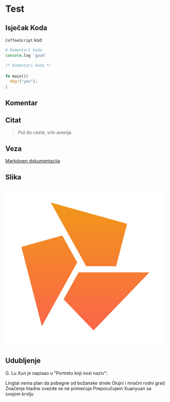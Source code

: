 [Markdown globalni komentari]:#

# Test

## Isječak Koda

`CoffeeScript` kod

```coffee
# Komentari koda
console.log 'good'


```

```rust
/* Komentari koda */

fn main(){
  dbg!("yes");
}
```

## Komentar

<!-- HTML 注释 --> 

<!-- 多行注释 --> 

## Citat

> Put do ceste, vrlo avenija

## Veza

[Markdown dokumentacija](https://github.com/xxai-art/xxai-art-md)

## Slika

![xxAI.Art Brand Identity](https://raw.githubusercontent.com/xxai-art/web/main/file/svg/logo.svg)

## Udubljenje

G. Lu Xun je napisao u "Portretu koji nosi naziv":

  Lingtai nema plan da pobegne od božanske strele
  Olujni i mračni rodni grad
  Značenje hladne zvezde se ne primećuje
  Preporučujem Xuanyuan sa svojom krvlju


